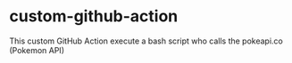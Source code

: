 # custom-github-action
This custom GitHub Action execute a bash script who calls the pokeapi.co (Pokemon API)
